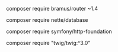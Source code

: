 composer require bramus/router ~1.4

composer require nette/database

composer require symfony/http-foundation

composer require "twig/twig:^3.0"